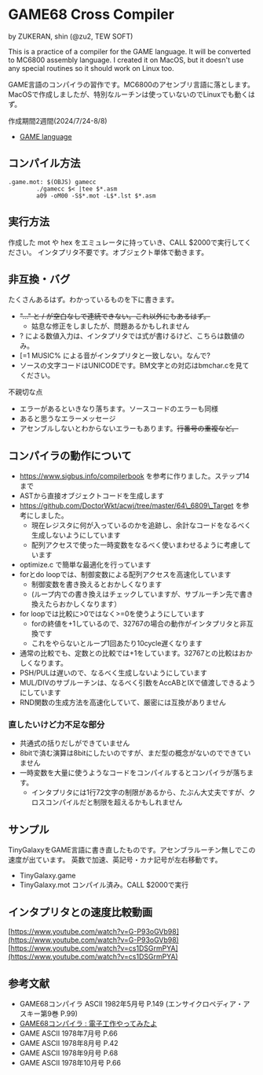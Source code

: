 # GAME68 Cross Compiler

by ZUKERAN, shin  (@zu2, TEW SOFT)

This is a practice of a compiler for the GAME language. It will be converted to MC6800 assembly language.
I created it on MacOS, but it doesn't use any special routines so it should work on Linux too.

GAME言語のコンパイラの習作です。MC6800のアセンブリ言語に落とします。
MacOSで作成しましたが、特別なルーチンは使っていないのでLinuxでも動くはず。

作成期間2週間(2024/7/24-8/8)

- [GAME language](./about-GAME.md)

## コンパイル方法

```
.game.mot: $(OBJS) gamecc
		./gamecc $< |tee $*.asm
		a09 -oM00 -S$*.mot -L$*.lst $*.asm
```

## 実行方法

作成した mot や hex をエミュレータに持っていき、CALL $2000で実行してください。
インタプリタ不要です。オブジェクト単体で動きます。

## 非互換・バグ

たくさんあるはず。わかっているものを下に書きます。

- <del>"..." と / が空白なしで連続できない。これ以外にもあるはず。</del>
	- 姑息な修正をしましたが、問題あるかもしれません
- ? による数値入力は、インタプリタでは式が書けるけど、こちらは数値のみ。
- [=1 MUSIC% による音がインタプリタと一致しない。なんで?
- ソースの文字コードはUNICODEです。BM文字との対応はbmchar.cを見てください。

不親切な点

- エラーがあるといきなり落ちます。ソースコードのエラーも同様
- あると思うなエラーメッセージ
- アセンブルしないとわからないエラーもあります。<del>行番号の重複など。</del>

## コンパイラの動作について

- https://www.sigbus.info/compilerbook を参考に作りました。ステップ14まで
- ASTから直接オブジェクトコードを生成します
- https://github.com/DoctorWkt/acwj/tree/master/64\_6809\_Target を参考にしました。
	- 現在レジスタに何が入っているのかを追跡し、余計なコードをなるべく生成しないようにしています
	- 配列アクセスで使った一時変数をなるべく使いまわせるように考慮しています
- optimize.c で簡単な最適化を行っています
- forとdo loopでは、制御変数による配列アクセスを高速化しています
	- 制御変数を書き換えるとおかしくなります
	- (ループ内での書き換えはチェックしていますが、サブルーチン先で書き換えたらおかしくなります）
- for loopでは比較に>0ではなく>=0を使うようにしています
	- forの終値を+1しているので、32767の場合の動作がインタプリタと非互換です
	- これをやらないとループ1回あたり10cycle遅くなります
- 通常の比較でも、定数との比較では+1をしています。32767との比較はおかしくなります。
- PSH/PULは遅いので、なるべく生成しないようにしています
- MUL/DIVのサブルーチンは、なるべく引数をAccABとIXで値渡しできるようにしています
- RND関数の生成方法を高速化していて、厳密には互換がありません

### 直したいけど力不足な部分

- 共通式の括りだしができていません
- 8bitで済む演算は8bitにしたいのですが、まだ型の概念がないのでできていません
- 一時変数を大量に使うようなコードをコンパイルするとコンパイラが落ちます。
	- インタプリタには1行72文字の制限があるから、たぶん大丈夫ですが、クロスコンパイルだと制限を超えるかもしれません


## サンプル

TinyGalaxyをGAME言語に書き直したものです。アセンブラルーチン無しでこの速度が出ています。
英数で加速、英記号・カナ記号が左右移動です。

- TinyGalaxy.game
- TinyGalaxy.mot コンパイル済み。CALL $2000で実行

## インタプリタとの速度比較動画

[https://www.youtube.com/watch?v=G-P93oGVb98](https://www.youtube.com/watch?v=G-P93oGVb98)
[https://www.youtube.com/watch?v=cs1DSGrmPYA](https://www.youtube.com/watch?v=cs1DSGrmPYA)

## 参考文献

- GAME68コンパイラ ASCII 1982年5月号 P.149 (エンサイクロペディア・アスキー第9巻 P.99)
- [GAME68コンパイラ : 電子工作やってみたよ](https://telmic.exblog.jp/30174191/)
- GAME ASCII 1978年7月号 P.66
- GAME ASCII 1978年8月号 P.42
- GAME ASCII 1978年9月号 P.68
- GAME ASCII 1978年10月号 P.66
